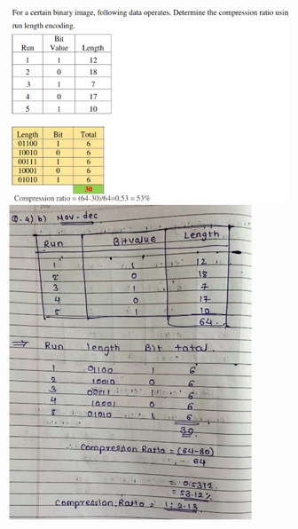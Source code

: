 ![Pasted image 20240517001918](Pasted%20image%2020240517001918.png)
![Pasted image 20240516174940](Pasted%20image%2020240516174940.png)